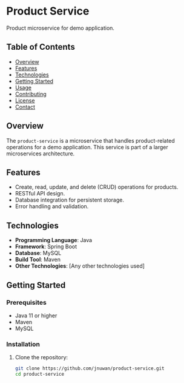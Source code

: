 # Product Service

Product microservice for demo application.

## Table of Contents

- [Overview](#overview)
- [Features](#features)
- [Technologies](#technologies)
- [Getting Started](#getting-started)
- [Usage](#usage)
- [Contributing](#contributing)
- [License](#license)
- [Contact](#contact)

## Overview

The `product-service` is a microservice that handles product-related operations for a demo application. This service is part of a larger microservices architecture.

## Features

- Create, read, update, and delete (CRUD) operations for products.
- RESTful API design.
- Database integration for persistent storage.
- Error handling and validation.

## Technologies

- **Programming Language**: Java
- **Framework**: Spring Boot
- **Database**: MySQL
- **Build Tool**: Maven
- **Other Technologies**: [Any other technologies used]

## Getting Started

### Prerequisites

- Java 11 or higher
- Maven
- MySQL

### Installation

1. Clone the repository:
   ```bash
   git clone https://github.com/jnuwan/product-service.git
   cd product-service
   

